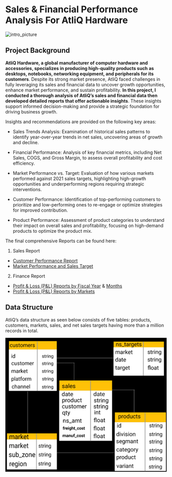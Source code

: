 # Sales & Financial Performance Analysis For AtliQ Hardware 
![intro_picture](https://github.com/user-attachments/assets/51aaee61-a52a-4b86-88ed-26a37ac3f341)

## Project Background
**AtliQ Hardware, a global manufacturer of computer hardware and accessories, specializes in producing high-quality products such as desktops, notebooks, networking equipment, and peripherals for its customers**. Despite its strong market presence, AtliQ faced challenges in fully leveraging its sales and financial data to uncover growth opportunities, enhance market performance, and sustain profitability. **In this project, I conducted a thorough analysis of AtliQ’s sales and financial data then developed detailed reports that offer actionable insights**. These insights support informed decision-making and provide a strategic foundation for driving business growth.

Insights and recommendations are provided on the following key areas:

* Sales Trends Analysis: Examination of historical sales patterns to identify year-over-year trends in net sales, uncovering areas of growth and decline.

* Financial Performance: Analysis of key financial metrics, including Net Sales, COGS, and  Gross Margin, to assess overall profitability and cost efficiency.

* Market Performance vs. Target: Evaluation of how various markets performed against 2021 sales targets, highlighting high-growth opportunities and underperforming regions requiring strategic interventions.

* Customer Performance: Identification of top-performing customers to prioritize and low-performing ones to re-engage or optimize strategies for improved contribution.

* Product Performance: Assessment of product categories to understand their impact on overall sales and profitability, focusing on high-demand products to optimize the product mix.

The final comprehensive Reports can be found here:

1. Sales Report
- [Customer Performance Report](link)
- [Market Performance and Sales Target](link)

2. Finance Report
- [Profit & Loss (P&L) Reports by Fiscal Year](link) & [Months](link)
- [Profit & Loss (P&L) Reports by Markets](link)  

## Data Structure
AtliQ’s data structure as seen below consists of five tables: products, customers, markets, sales, and net sales targets having more than a million records in total.

![ERD](https://github.com/Abubakar2820/AtliQ-Sales-and-Finance-Analysis/blob/main/ERD.png)
